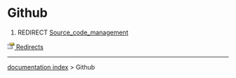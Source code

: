 # Github
1.  REDIRECT [Source\_code\_management](Source_code_management.md)



[<img src="images/Property.png" style="width:16px"> Redirects](Category_Redirects.md)

---
[documentation index](../README.md) > Github
